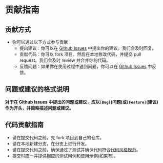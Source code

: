 # 贡献指南

## 贡献方式
- 你可以通过以下方式参与贡献：
  - 提出建议：你可以在 [Github Issues](https://github.com/Anglebase/GraceFt/issues) 中提出你的建议，我们会及时回复。
  - 贡献代码：你可以 fork 项目，然后在本地修改代码，并提交 pull request。我们会及时 review 并合并你的代码。
  - 反馈问题：如果你在使用过程中遇到问题，你可以在 [Github Issues](https://github.com/Anglebase/GraceFt/issues) 中反馈。

## 问题或建议的格式说明
**对于在 Github Issues 中提出的问题或建议，应以`[Bug]`(问题)或`[Feature]`(建议)作为开头，并简略描述问题或建议。**

## 代码贡献指南
- 请在提交代码之前，先 fork 项目到自己的仓库。
- 请在本地新建分支，在分支上进行开发。
- 请在提交代码之前，确保通过了测试并确保代码符合[代码风格规范](./codestyle.md)。
- 提交时应一并提供相应的测试用例和使用示例(如果有)。